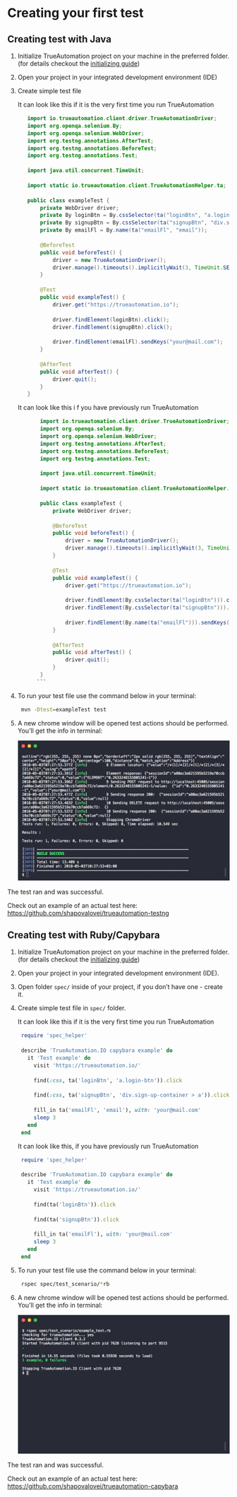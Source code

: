 # Creating your first test

## Creating test with Java

1. Initialize TrueAutomation project on your machine in the preferred folder. (for details checkout the [initializing guide](initializing.md))

2. Open your project in your integrated development environment (IDE)

3. Create simple test file

   It can look like this if it is the very first time you run TrueAutomation

      ```java
         import io.trueautomation.client.driver.TrueAutomationDriver;
         import org.openqa.selenium.By;
         import org.openqa.selenium.WebDriver;
         import org.testng.annotations.AfterTest;
         import org.testng.annotations.BeforeTest;
         import org.testng.annotations.Test;

         import java.util.concurrent.TimeUnit;

         import static io.trueautomation.client.TrueAutomationHelper.ta;

         public class exampleTest {
             private WebDriver driver;
             private By loginBtn = By.cssSelector(ta("loginBtn", "a.login-btn"));
             private By signupBtn = By.cssSelector(ta("signupBtn", "div.sign-up-container > a"));
             private By emailFl = By.name(ta("emailFl", "email"));

             @BeforeTest
             public void beforeTest() {
                 driver = new TrueAutomationDriver();
                 driver.manage().timeouts().implicitlyWait(3, TimeUnit.SECONDS);
             }

             @Test
             public void exampleTest() {
                 driver.get("https://trueautomation.io");

                 driver.findElement(loginBtn).click();
                 driver.findElement(signupBtn).click();

                 driver.findElement(emailFl).sendKeys("your@mail.com");
             }

             @AfterTest
             public void afterTest() {
                 driver.quit();
             }
         }
      ```

   It can look like this i	f you have previously run TrueAutomation

   ```java
          import io.trueautomation.client.driver.TrueAutomationDriver;
          import org.openqa.selenium.By;
          import org.openqa.selenium.WebDriver;
          import org.testng.annotations.AfterTest;
          import org.testng.annotations.BeforeTest;
          import org.testng.annotations.Test;

          import java.util.concurrent.TimeUnit;

          import static io.trueautomation.client.TrueAutomationHelper.ta;

          public class exampleTest {
              private WebDriver driver;

              @BeforeTest
              public void beforeTest() {
                  driver = new TrueAutomationDriver();
                  driver.manage().timeouts().implicitlyWait(3, TimeUnit.SECONDS);
              }

              @Test
              public void exampleTest() {
                  driver.get("https://trueautomation.io");

                  driver.findElement(By.cssSelector(ta("loginBtn"))).click();
                  driver.findElement(By.cssSelector(ta("signupBtn"))).click();

                  driver.findElement(By.name(ta("emailFl"))).sendKeys("your@mail.com");
              }

              @AfterTest
              public void afterTest() {
                  driver.quit();
              }
          }
         ```
4. To run your test file use the command below in your terminal:

   ```bash
    mvn -Dtest=exampleTest test
   ```

5. A new chrome window will be opened test actions should be performed. You’ll get the info in terminal:

    ![Test output](_images/java-test.png 'Test output')

The test ran and was successful.

Check out an example of an actual test here:  https://github.com/shapovalovei/trueautomation-testng

## Creating test with Ruby/Capybara

1. Initialize TrueAutomation project on your machine in the preferred folder. (for details checkout the [initializing guide](initializing.md))

2. Open your project in your integrated development environment (IDE).

3. Open folder `spec/` inside of your project, if you don’t have one - create it.

4. Create simple test file in `spec/` folder.

   It can look like this if it is the very first time you run TrueAutomation

   ```ruby
    require 'spec_helper'

    describe 'TrueAutomation.IO capybara example' do
      it 'Test example' do
        visit 'https://trueautomation.io/'

        find(:css, ta('loginBtn', 'a.login-btn')).click

        find(:css, ta('signupBtn', 'div.sign-up-container > a')).click

        fill_in ta('emailFl', 'email'), with: 'your@mail.com'
        sleep 3
      end
    end
   ```

   It can look like this, if you have previously run TrueAutomation

   ```ruby
    require 'spec_helper'

    describe 'TrueAutomation.IO capybara example' do
      it 'Test example' do
        visit 'https://trueautomation.io/'

        find(ta('loginBtn')).click

        find(ta('signupBtn')).click

        fill_in ta('emailFl'), with: 'your@mail.com'
        sleep 3
      end
    end
   ```

5. To run your test file use the command below in your terminal:

   ```bash
    rspec spec/test_scenario/*rb
   ```

6. A new chrome window will be opened test actions should be performed. You’ll get the info in terminal:

    ![Test output](_images/capybara-test.png 'Test output')

The test ran and was successful.

Check out an example of an actual test here:  https://github.com/shapovalovei/trueautomation-capybara